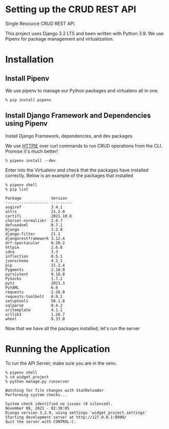 # Setting up the CRUD REST API
Single Resource CRUD REST API. 

This project uses Django 3.2 LTS and been written with Python 3.9.
We use Pipenv for package management and virtualization.

# Installation
## Install Pipenv
We use pipenv to manage our Python packages and virtualenv all in one.

```shell
% pip install pipenv
```

## Install Django Framework and Dependencies using Pipenv
Install Django Framework, dependencies, and dev packages

We use [HTTPIE](https://httpie.io/) over curl commands to run CRUD operations from the CLI. Promise it's much better!

```shell
% pipenv install --dev
```

Enter into the Virtualenv and check that the packages have installed correctly. 
Below is an example of the packages that installed

```shell
% pipenv shell 
% pip list

Package             Version
------------------- ---------
asgiref             3.4.1
attrs               21.2.0
certifi             2021.10.8
charset-normalizer  2.0.7
defusedxml          0.7.1
Django              3.2.9
django-filter       21.1
djangorestframework 3.12.4
drf-spectacular     0.20.2
httpie              2.6.0
idna                3.3
inflection          0.5.1
jsonschema          4.2.1
pip                 21.2.4
Pygments            2.10.0
pyrsistent          0.18.0
PySocks             1.7.1
pytz                2021.3
PyYAML              6.0
requests            2.26.0
requests-toolbelt   0.9.1
setuptools          58.1.0
sqlparse            0.4.2
uritemplate         4.1.1
urllib3             1.26.7
wheel               0.37.0
```

Now that we have all the packages installed, let's run the server

# Running the Application

To run the API Server, make sure you are in the venv.

```shell
% pipenv shell
% cd widget_project
% python manage.py runserver

Watching for file changes with StatReloader
Performing system checks...

System check identified no issues (0 silenced).
November 08, 2021 - 02:38:05
Django version 3.2.9, using settings 'widget_project.settings'
Starting development server at http://127.0.0.1:8000/
Quit the server with CONTROL-C.
```

